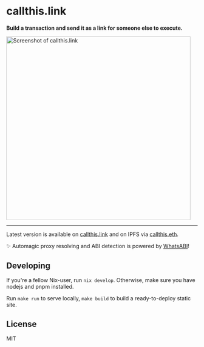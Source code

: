 # callthis.link

**Build a transaction and send it as a link for someone else to execute.**

<img src="https://github.com/shazow/callthis/assets/6292/41f04548-2d39-4fb7-87c2-c55bce1e42cb" alt="Screenshot of callthis.link" width="484.5" />

---

Latest version is available on [callthis.link](https://callthis.link) and on IPFS via [callthis.eth](https://callthis.eth.limo).

✨ Automagic proxy resolving and ABI detection is powered by [WhatsABI](https://github.com/shazow/whatsabi)!

## Developing

If you're a fellow Nix-user, run `nix develop`. Otherwise, make sure you have nodejs and pnpm installed.

Run `make run` to serve locally, `make build` to build a ready-to-deploy static site.

## License

MIT
